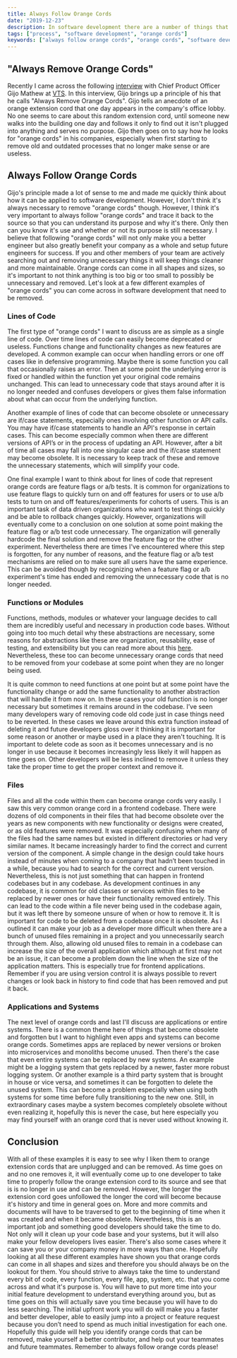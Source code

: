 ```yaml
---
title: Always Follow Orange Cords
date: "2019-12-23"
description: In software development there are a number of things that once had a purpose but after years of refactoring and feature development may no longer serve a purpose. It's important to never accept something as necessary without understanding why it exists and if it's still useful. When you can, take your time to follow and understand every code and system you see so you can become a better developer and help your fellow developers.
tags: ["process", "software development", "orange cords"]
keywords: ["always follow orange cords", "orange cords", "software development", "process", "software development", "orange cords"]
---
```


## "Always Remove Orange Cords"

Recently I came across the following [interview](https://www.insightpartners.com/blog/7-questions-with-cpo-gijo-mathew) with Chief Product Officer Gijo Mathew at [VTS](https://www.vts.com/). In this interview, Gijo brings up a principle of his that he calls "Always Remove Orange Cords". Gijo tells an anecdote of an orange extension cord that one day appears in the company's office lobby. No one seems to care about this random extension cord, until someone new walks into the building one day and follows it only to find out it isn't plugged into anything and serves no purpose. Gijo then goes on to say how he looks for "orange cords" in his companies, especially when first starting to remove old and outdated processes that no longer make sense or are useless.

## Always Follow Orange Cords

Gijo's principle made a lot of sense to me and made me quickly think about how it can be applied to software development. However, I don't think it's always necessary to remove "orange cords" though. However, I think it's very important to always follow "orange cords" and trace it back to the source so that you can understand its purpose and why it's there. Only then can you know it's use and whether or not its purpose is still necessary. I believe that following "orange cords" will not only make you a better engineer but also greatly benefit your company as a whole and setup future engineers for success. If you and other members of your team are actively searching out and removing unnecessary things it will keep things cleaner and more maintainable. Orange cords can come in all shapes and sizes, so it's important to not think anything is too big or too small to possibly be unnecessary and removed. Let's look at a few different examples of "orange cords" you can come across in software development that need to be removed.

### Lines of Code

The first type of "orange cords" I want to discuss are as simple as a single line of code. Over time lines of code can easily become deprecated or useless. Functions change and functionality changes as new features are developed. A common example can occur when handling errors or one off cases like in defensive programming. Maybe there is some function you call that occasionally raises an error. Then at some point the underlying error is fixed or handled within the function yet your original code remains unchanged. This can lead to unnecessary code that stays around after it is no longer needed and confuses developers or gives them false information about what can occur from the underlying function.

Another example of lines of code that can become obsolete or unnecessary are if/case statements, especially ones involving other function or API calls. You may have if/case statements to handle an API's response in certain cases. This can become especially common when there are different versions of API’s or in the process of updating an API. However, after a bit of time all cases may fall into one singular case and the if/case statement may become obsolete. It is necessary to keep track of these and remove the unnecessary statements, which will simplify your code.

One final example I want to think about for lines of code that represent orange cords are feature flags or a/b tests. It is common for organizations to use feature flags to quickly turn on and off features for users or to use a/b tests to turn on and off features/experiments for cohorts of users. This is an important task of data driven organizations who want to test things quickly and be able to rollback changes quickly. However, organizations will eventually come to a conclusion on one solution at some point making the feature flag or a/b test code unnecessary. The organization will generally hardcode the final solution and remove the feature flag or the other experiment. Nevertheless there are times I've encountered where this step is forgotten, for any number of reasons, and the feature flag or a/b test mechanisms are relied on to make sure all users have the same experience. This can be avoided though by recognizing when a feature flag or a/b experiment's time has ended and removing the unnecessary code that is no longer needed.

### Functions or Modules

Functions, methods, modules or whatever your language decides to call them are incredibly useful and necessary in production code bases. Without going into too much detail why these abstractions are necessary, some reasons for abstractions like these are organization, reusability, ease of testing, and extensibility but you can read more about this [here](https://www.learncpp.com/cpp-tutorial/why-functions-are-useful-and-how-to-use-them-effectively/). Nevertheless, these too can become unnecessary orange cords that need to be removed from your codebase at some point when they are no longer being used.

It is quite common to need functions at one point but at some point have the functionality change or add the same functionality to another abstraction that will handle it from now on. In these cases your old function is no longer necessary but sometimes it remains around in the codebase. I’ve seen many developers wary of removing code old code just in case things need to be reverted. In these cases we leave around this extra function instead of deleting it and future developers gloss over it thinking it is important for some reason or another or maybe used in a place they aren't touching. It is important to delete code as soon as it becomes unnecessary and is no longer in use because it becomes increasingly less likely it will happen as time goes on. Other developers will be less inclined to remove it unless they take the proper time to get the proper context and remove it.

### Files

Files and all the code within them can become orange cords very easily. I saw this very common orange cord in a frontend codebase. There were dozens of old components in their files that had become obsolete over the years as new components with new functionality or designs were created, or as old features were removed. It was especially confusing when many of the files had the same names but existed in different directories or had very similar names. It became increasingly harder to find the correct and current version of the component. A simple change in the design could take hours instead of minutes when coming to a company that hadn’t been touched in a while, because you had to search for the correct and current version. Nevertheless, this is not just something that can happen in frontend codebases but in any codebase. As development continues in any codebase, it is common for old classes or services within files to be replaced by newer ones or have their functionality removed entirely. This can lead to the code within a file never being used in the codebase again, but it was left there by someone unsure of when or how to remove it. It is important for code to be deleted from a codebase once it is obsolete. As I outlined it can make your job as a developer more difficult when there are a bunch of unused files remaining in a project and you unnecessarily search through them. Also, allowing old unused files to remain in a codebase can increase the size of the overall application which although at first may not be an issue, it can become a problem down the line when the size of the application matters. This is especially true for frontend applications. Remember if you are using version control it is always possible to revert changes or look back in history to find code that has been removed and put it back.

### Applications and Systems

The next level of orange cords and last I'll discuss are applications or entire systems. There is a common theme here of things that become obsolete and forgotten but I want to highlight even apps and systems can become orange cords. Sometimes apps are replaced by newer versions or broken into microservices and monoliths become unused. Then there's the case that even entire systems can be replaced by new systems. An example might be a logging system that gets replaced by a newer, faster more robust logging system. Or another example is a third party system that is brought in house or vice versa, and sometimes it can be forgotten to delete the unused system. This can become a problem especially when using both systems for some time before fully transitioning to the new one. Still, in extraordinary cases maybe a system becomes completely obsolete without even realizing it, hopefully this is never the case, but here especially you may find yourself with an orange cord that is never used without knowing it.

## Conclusion

With all of these examples it is easy to see why I liken them to orange extension cords that are unplugged and can be removed. As time goes on and no one removes it, it will eventually come up to one developer to take time to properly follow the orange extension cord to its source and see that is is no longer in use and can be removed. However, the longer the extension cord goes unfollowed the longer the cord will become because it's history and time in general goes on. More and more commits and documents will have to be traversed to get to the beginning of time when it was created and when it became obsolete. Nevertheless, this is an important job and something good developers should take the time to do. Not only will it clean up your code base and your systems, but it will also make your fellow developers lives easier. There's also some cases where it can save you or your company money in more ways than one. Hopefully looking at all these different examples have shown you that orange cords can come in all shapes and sizes and therefore you should always be on the lookout for them. You should strive to always take the time to understand every bit of code, every function, every file, app, system, etc. that you come across and what it's purpose is. You will have to put more time into your initial feature development to understand everything around you, but as time goes on this will actually save you time because you will have to do less searching. The initial upfront work you will do will make you a faster and better developer, able to easily jump into a project or feature request because you don’t need to spend as much initial investigation for each one. Hopefully this guide will help you identify orange cords that can be removed, make yourself a better contributor, and help out your teammates and future teammates. Remember to always follow orange cords please!
